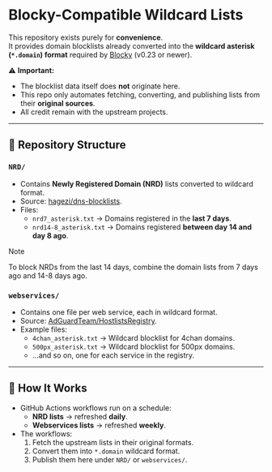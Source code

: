 # Blocky-Compatible Wildcard Lists

This repository exists purely for **convenience**.  
It provides domain blocklists already converted into the **wildcard asterisk (`*.domain`) format** required by [Blocky](https://github.com/0xERR0R/blocky) (v0.23 or newer).  

⚠️ **Important:**  
- The blocklist data itself does **not** originate here.  
- This repo only automates fetching, converting, and publishing lists from their **original sources**.  
- All credit remain with the upstream projects.

---

## 📂 Repository Structure

### `NRD/`
- Contains **Newly Registered Domain (NRD)** lists converted to wildcard format.  
- Source: [hagezi/dns-blocklists](https://github.com/hagezi/dns-blocklists).  
- Files:  
  - `nrd7_asterisk.txt` → Domains registered in the **last 7 days**.  
  - `nrd14-8_asterisk.txt` → Domains registered **between day 14 and day 8 ago**.

>[!NOTE]
>To block NRDs from the last 14 days, combine the domain lists from 7 days ago and 14-8 days ago. 
         
### `webservices/`
- Contains one file per web service, each in wildcard format.  
- Source: [AdGuardTeam/HostlistsRegistry](https://github.com/AdguardTeam/HostlistsRegistry).  
- Example files:  
  - `4chan_asterisk.txt` → Wildcard blocklist for 4chan domains.  
  - `500px_asterisk.txt` → Wildcard blocklist for 500px domains.  
  - …and so on, one for each service in the registry.  

---

## 🔄 How It Works

- GitHub Actions workflows run on a schedule:  
  - **NRD lists** → refreshed **daily**.  
  - **Webservices lists** → refreshed **weekly**.  
- The workflows:  
  1. Fetch the upstream lists in their original formats.  
  2. Convert them into `*.domain` wildcard format.  
  3. Publish them here under `NRD/` or `webservices/`.  
